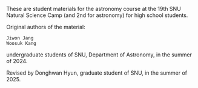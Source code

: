 These are student materials for the astronomy course at the 19th SNU Natural Science Camp (and 2nd for astronomy) for high school students.

Original authors of the material:

    Jiwon Jang
    Woosuk Kang

undergraduate students of SNU, Department of Astronomy, in the summer of 2024.

Revised by Donghwan Hyun, graduate student of SNU, in the summer of 2025.
